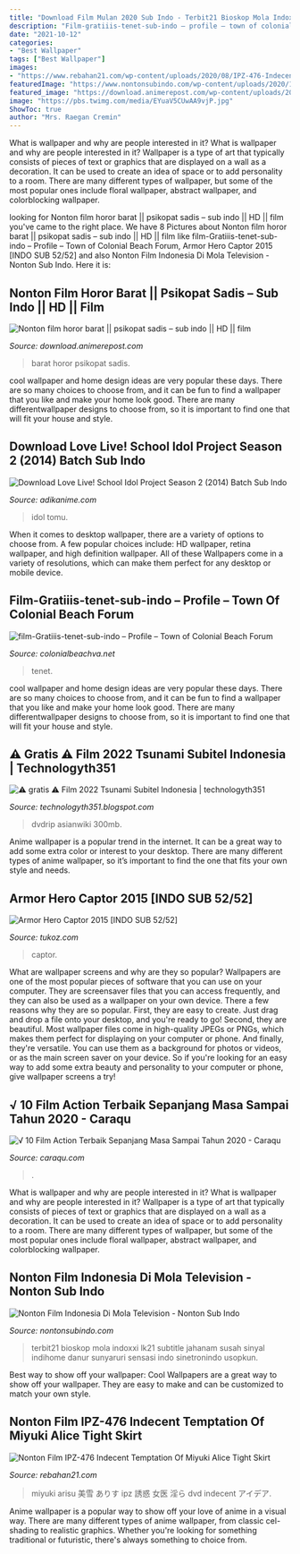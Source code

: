 ```yaml
---
title: "Download Film Mulan 2020 Sub Indo - Terbit21 Bioskop Mola Indoxxi Lk21 Subtitle Jahanam Susah Sinyal Indihome Danur Sunyaruri Sensasi Indo Sinetronindo Usopkun"
description: "Film-gratiiis-tenet-sub-indo – profile – town of colonial beach forum"
date: "2021-10-12"
categories:
- "Best Wallpaper"
tags: ["Best Wallpaper"]
images:
- "https://www.rebahan21.com/wp-content/uploads/2020/08/IPZ-476-Indecent-Temptation-Of-Miyuki-Alice-Tight-Skirt-Slut-Physician.png"
featuredImage: "https://www.nontonsubindo.com/wp-content/uploads/2020/12/712e0f8e90485c2ab5a18d87373eb176_nonton-film-indonesia-di-mola-television.jpg"
featured_image: "https://download.animerepost.com/wp-content/uploads/2020/06/1591528711_nonton-film-horor-barat-psikopat-sadis-sub-indo-hd-film-action-psikopat-sadis.jpg"
image: "https://pbs.twimg.com/media/EYuaV5CUwAA9vjP.jpg"
ShowToc: true
author: "Mrs. Raegan Cremin"
---
```



What is wallpaper and why are people interested in it?
What is wallpaper and why are people interested in it?
Wallpaper is a type of art that typically consists of pieces of text or graphics that are displayed on a wall as a decoration. It can be used to create an idea of space or to add personality to a room. There are many different types of wallpaper, but some of the most popular ones include floral wallpaper, abstract wallpaper, and colorblocking wallpaper.

	

		
looking for Nonton film horor barat || psikopat sadis – sub indo || HD || film you've came to the right place. We have 8 Pictures about Nonton film horor barat || psikopat sadis – sub indo || HD || film like film-Gratiiis-tenet-sub-indo – Profile – Town of Colonial Beach Forum, Armor Hero Captor 2015 [INDO SUB 52/52] and also Nonton Film Indonesia Di Mola Television - Nonton Sub Indo. Here it is:
		
    
## Nonton Film Horor Barat || Psikopat Sadis – Sub Indo || HD || Film

<img loading=lazy src="https://download.animerepost.com/wp-content/uploads/2020/06/1591528711_nonton-film-horor-barat-psikopat-sadis-sub-indo-hd-film-action-psikopat-sadis.jpg" onerror="this.onerror=null;this.src='https://tse2.mm.bing.net/th?id=OIP.8DgRvzoLj5o0-IfNI3ihQQHaEK&amp;pid=15.1';" alt="Nonton film horor barat || psikopat sadis – sub indo || HD || film">

_Source: download.animerepost.com_

>barat horor psikopat sadis. 

	

cool wallpaper and home design ideas are very popular these days. There are so many choices to choose from, and it can be fun to find a wallpaper that you like and make your home look good. There are many differentwallpaper designs to choose from, so it is important to find one that will fit your house and style.

    
## Download Love Live! School Idol Project Season 2 (2014) Batch Sub Indo

<img loading=lazy src="https://adikanime.com/wp-content/uploads/2020/01/Download-Love-Live-School-Idol-Project-Season-2-2014-Batch-Subtitle-Indonesia.jpg" onerror="this.onerror=null;this.src='https://tse2.mm.bing.net/th?id=OIP.WTn4zn50FFdIQgjPy1byYQAAAA&amp;pid=15.1';" alt="Download Love Live! School Idol Project Season 2 (2014) Batch Sub Indo">

_Source: adikanime.com_

>idol tomu. 

	

When it comes to desktop wallpaper, there are a variety of options to choose from. A few popular choices include: HD wallpaper, retina wallpaper, and high definition wallpaper. All of these Wallpapers come in a variety of resolutions, which can make them perfect for any desktop or mobile device. 

    
## Film-Gratiiis-tenet-sub-indo – Profile – Town Of Colonial Beach Forum

<img loading=lazy src="https://pbs.twimg.com/media/EYuaV5CUwAA9vjP.jpg" onerror="this.onerror=null;this.src='https://tse4.mm.bing.net/th?id=OIP.W3jTE-d0RITGBx10cky86QHaFC&amp;pid=15.1';" alt="film-Gratiiis-tenet-sub-indo – Profile – Town of Colonial Beach Forum">

_Source: colonialbeachva.net_

>tenet. 

	

cool wallpaper and home design ideas are very popular these days. There are so many choices to choose from, and it can be fun to find a wallpaper that you like and make your home look good. There are many differentwallpaper designs to choose from, so it is important to find one that will fit your house and style.

    
## ⚠ Gratis ⚠ Film 2022 Tsunami Subitel Indonesia | Technologyth351

<img loading=lazy src="https://2.bp.blogspot.com/-62E8E7sXExg/TxCW8uLaFJI/AAAAAAAACn0/Q-voG6Qsav0/s320/Tsunami_2022.jpg" onerror="this.onerror=null;this.src='https://tse1.mm.bing.net/th?id=OIP.85UztBNB8tc9aJF7ksFmAAHaKh&amp;pid=15.1';" alt="⚠ gratis ⚠ Film 2022 Tsunami Subitel Indonesia | technologyth351">

_Source: technologyth351.blogspot.com_

>dvdrip asianwiki 300mb. 

	

Anime wallpaper is a popular trend in the internet. It can be a great way to add some extra color or interest to your desktop. There are many different types of anime wallpaper, so it’s important to find the one that fits your own style and needs.

    
## Armor Hero Captor 2015 [INDO SUB 52/52]

<img loading=lazy src="https://tukoz.com/wp-content/uploads/2020/08/Armor-Hero-Captor-6.jpg" onerror="this.onerror=null;this.src='https://tse3.mm.bing.net/th?id=OIP.YdVGO2XafSLx5o_K75QsbwHaFP&amp;pid=15.1';" alt="Armor Hero Captor 2015 [INDO SUB 52/52]">

_Source: tukoz.com_

>captor. 

	

What are wallpaper screens and why are they so popular?
Wallpapers are one of the most popular pieces of software that you can use on your computer. They are screensaver files that you can access frequently, and they can also be used as a wallpaper on your own device. There a few reasons why they are so popular. First, they are easy to create. Just drag and drop a file onto your desktop, and you're ready to go! Second, they are beautiful. Most wallpaper files come in high-quality JPEGs or PNGs, which makes them perfect for displaying on your computer or phone. And finally, they're versatile. You can use them as a background for photos or videos, or as the main screen saver on your device. So if you're looking for an easy way to add some extra beauty and personality to your computer or phone, give wallpaper screens a try!

    
## √ 10 Film Action Terbaik Sepanjang Masa Sampai Tahun 2020 - Caraqu

<img loading=lazy src="https://images.complex.com/complex/images/c_fill,dpr_auto,f_auto,q_90,w_1400/fl_lossy,pg_1/g1baqu9fbihvefziyydp/the-matrix" onerror="this.onerror=null;this.src='https://tse4.mm.bing.net/th?id=OIP.VBOj_1q7m7Hray0U4Fwq7AHaEx&amp;pid=15.1';" alt="√ 10 Film Action Terbaik Sepanjang Masa Sampai Tahun 2020 - Caraqu">

_Source: caraqu.com_

>. 

	

What is wallpaper and why are people interested in it?
What is wallpaper and why are people interested in it?
Wallpaper is a type of art that typically consists of pieces of text or graphics that are displayed on a wall as a decoration. It can be used to create an idea of space or to add personality to a room. There are many different types of wallpaper, but some of the most popular ones include floral wallpaper, abstract wallpaper, and colorblocking wallpaper.

    
## Nonton Film Indonesia Di Mola Television - Nonton Sub Indo

<img loading=lazy src="https://www.nontonsubindo.com/wp-content/uploads/2020/12/712e0f8e90485c2ab5a18d87373eb176_nonton-film-indonesia-di-mola-television.jpg" onerror="this.onerror=null;this.src='https://tse4.mm.bing.net/th?id=OIP.n7GkUibYVY9aOjGh4JOuBgAAAA&amp;pid=15.1';" alt="Nonton Film Indonesia Di Mola Television - Nonton Sub Indo">

_Source: nontonsubindo.com_

>terbit21 bioskop mola indoxxi lk21 subtitle jahanam susah sinyal indihome danur sunyaruri sensasi indo sinetronindo usopkun. 

	

Best way to show off your wallpaper:
Cool Wallpapers are a great way to show off your wallpaper. They are easy to make and can be customized to match your own style.

    
## Nonton Film IPZ-476 Indecent Temptation Of Miyuki Alice Tight Skirt

<img loading=lazy src="https://www.rebahan21.com/wp-content/uploads/2020/08/IPZ-476-Indecent-Temptation-Of-Miyuki-Alice-Tight-Skirt-Slut-Physician.png" onerror="this.onerror=null;this.src='https://tse1.mm.bing.net/th?id=OIP.kjLI00WbWKIpakITGnDf5wAAAA&amp;pid=15.1';" alt="Nonton Film IPZ-476 Indecent Temptation Of Miyuki Alice Tight Skirt">

_Source: rebahan21.com_

>miyuki arisu 美雪 ありす ipz 誘惑 女医 淫ら dvd indecent アイデア. 

	

Anime wallpaper is a popular way to show off your love of anime in a visual way. There are many different types of anime wallpaper, from classic cel-shading to realistic graphics. Whether you're looking for something traditional or futuristic, there's always something to choice from.

